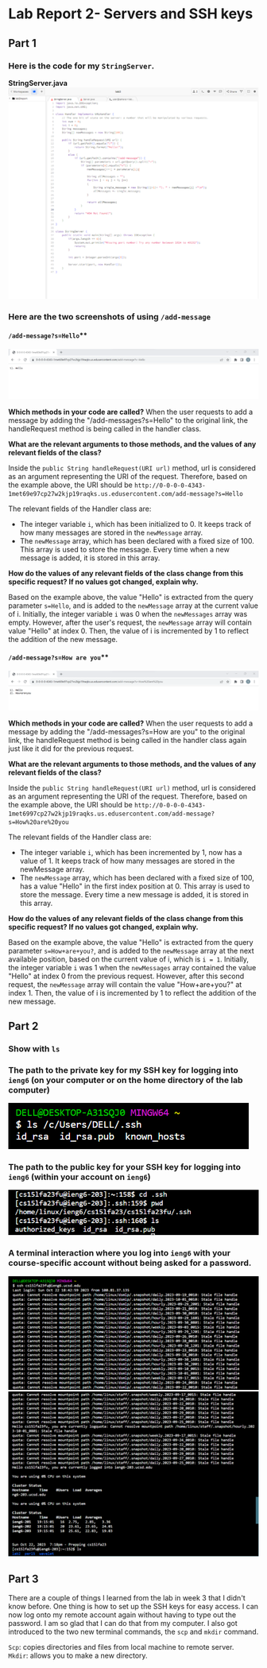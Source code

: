 # Lab Report 2- Servers and SSH keys

## Part 1
### Here is the code for my ```StringServer```.

**StringServer.java**
![Image](code.png)

### Here are the two screenshots of using ```/add-message```

#### ```/add-message?s=Hello```**
![Image](add-message(1).png)

**Which methods in your code are called?**
When the user requests to add a message by adding the "/add-messages?s=Hello" to the original link, the handleRequest method is being called in the handler class. 

**What are the relevant arguments to those methods, and the values of any relevant fields of the class?**

Inside the ```public String handleRequest(URI url)``` method, url is considered as an argument representing the URI of the request. Therefore, based on the example above, the URI should be ```http://0-0-0-0-4343-1met69e97cp27w2kjp19raqks.us.edusercontent.com/add-message?s=Hello```

The relevant fields of the Handler class are: 
* The integer variable ```i```, which has been initialized to 0. It keeps track of how many messages are stored in the ```newMessage``` array.
* The ```newMessage``` array, which has been declared with a fixed size of 100. This array is used to store the message. Every time when a new message is added, it is stored in this array. 

**How do the values of any relevant fields of the class change from this specific request? If no values got changed, explain why.**

Based on the example above, the value "Hello" is extracted from the query parameter ```s=Hello```, and is added to the ```newMessage``` array at the current value of i. Initially, the integer variable ```i``` was 0 when the ```newMessages``` array was empty. However, after the user's request, the ```newMessage``` array will contain value "Hello" at index 0. Then, the value of i is incremented by 1 to reflect the addition of the new message. 


#### ```/add-message?s=How are you```**
![Image](add-message(2).png)

**Which methods in your code are called?**
When the user requests to add a message by adding the "/add-messages?s=How are you" to the original link, the handleRequest method is being called in the handler class again just like it did for the previous request. 

**What are the relevant arguments to those methods, and the values of any relevant fields of the class?**

Inside the ```public String handleRequest(URI url)``` method, url is considered as an argument representing the URI of the request. Therefore, based on the example above, the URI should be ```http://0-0-0-0-4343-1met6997cp27w2kjp19raqks.us.edusercontent.com/add-message?s=How%20are%20you```

The relevant fields of the Handler class are: 
* The integer variable ```i```, which has been incremented by 1, now has a value of 1. It keeps track of how many messages are stored in the newMessage array.
* The ```newMessage``` array, which has been declared with a fixed size of 100, has a value "Hello" in the first index position at 0. This array is used to store the message. Every time a new message is added, it is stored in this array. 

**How do the values of any relevant fields of the class change from this specific request? If no values got changed, explain why.**

Based on the example above, the value "Hello" is extracted from the query parameter ```s=How+are+you?```, and is added to the ```newMessage``` array at the next available position, based on the current value of i, which is ```i = 1```. Initially, the integer variable ```i``` was 1 when the ```newMessages``` array contained the value "Hello" at index 0 from the previous request. However, after this second request, the ```newMessage``` array will contain the value "How+are+you?" at index 1. Then, the value of i is incremented by 1 to reflect the addition of the new message. 



## Part 2

### Show with ```ls```
### The path to the private key for my SSH key for logging into ```ieng6``` (on your computer or on the home directory of the lab computer)
![Image](part2(1).png)

### The path to the public key for your SSH key for logging into ```ieng6``` (within your account on ```ieng6```)
![Image](part2(2).png)

### A terminal interaction where you log into ```ieng6``` with your course-specific account without being asked for a password.
![Image](part2(3-1).png)
![Image](part2(3-2).png)
## Part 3
There are a couple of things I learned from the lab in week 3 that I didn't know before. One thing is how to set up the SSH keys for easy access. I can now log onto my remote account again without having to type out the password. I am so glad that I can do that from my computer. I also got introduced to the two new terminal commands, the ```scp``` and ```mkdir``` command. 

```Scp```: copies directories and files from local machine to remote server.<br>
```Mkdir```: allows you to make a new directory.<br>


